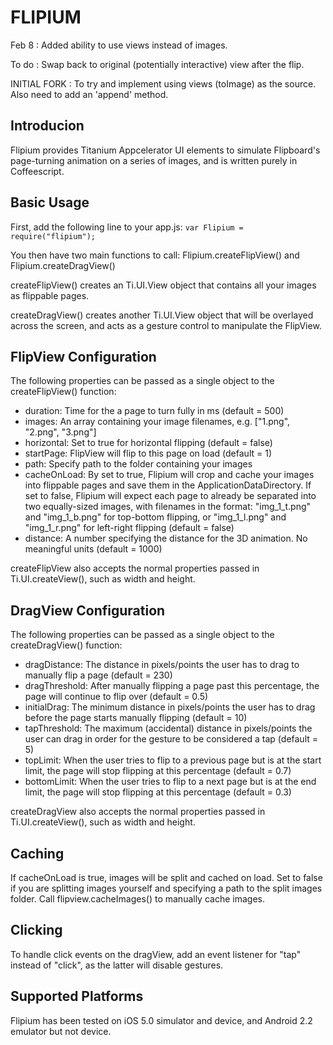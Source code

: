 FLIPIUM
=======

Feb 8 : Added ability to use views instead of images. 

To do : Swap back to original (potentially interactive) view after the flip.


INITIAL FORK : To try and implement using views (toImage) as the source. Also need to add an 'append' method. 


Introducion
-----------

Flipium provides Titanium Appcelerator UI elements to simulate Flipboard's page-turning animation on a series of images, and is written purely in Coffeescript.


Basic Usage
-----------

First, add the following line to your app.js:
`var Flipium = require("flipium");`

You then have two main functions to call: Flipium.createFlipView() and Flipium.createDragView()

createFlipView() creates an Ti.UI.View object that contains all your images as flippable pages.

createDragView() creates another Ti.UI.View object that will be overlayed across the screen, and acts as a gesture control to manipulate the FlipView. 


FlipView Configuration
----------------------

The following properties can be passed as a single object to the createFlipView() function:

* duration: Time for the a page to turn fully in ms (default = 500)
* images: An array containing your image filenames, e.g. ["1.png", "2.png", "3.png"]
* horizontal: Set to true for horizontal flipping (default = false)
* startPage: FlipView will flip to this page on load (default = 1)
* path: Specify path to the folder containing your images
* cacheOnLoad: By set to true, Flipium will crop and cache your images into flippable pages and save them in the ApplicationDataDirectory. If set to false, Flipium will expect each page to already be separated into two equally-sized images, with filenames in the format: "img_1_t.png" and "img_1_b.png" for top-bottom flipping, or "img_1_l.png" and "img_1_r.png" for left-right flipping (default = false)
* distance: A number specifying the distance for the 3D animation. No meaningful units (default = 1000)

createFlipView also accepts the normal properties passed in Ti.UI.createView(), such as width and height.


DragView Configuration
----------------------

The following properties can be passed as a single object to the createDragView() function:

* dragDistance: The distance in pixels/points the user has to drag to manually flip a page (default = 230)
* dragThreshold: After manually flipping a page past this percentage, the page will continue to flip over (default = 0.5)
* initialDrag: The minimum distance in pixels/points the user has to drag before the page starts manually flipping (default = 10)
* tapThreshold: The maximum (accidental) distance in pixels/points the user can drag in order for the gesture to be considered a tap (default = 5)
* topLimit: When the user tries to flip to a previous page but is at the start limit, the page will stop flipping at this percentage (default = 0.7)
* bottomLimit: When the user tries to flip to a next page but is at the end limit, the page will stop flipping at this percentage (default = 0.3)

createDragView also accepts the normal properties passed in Ti.UI.createView(), such as width and height.

Caching
-------
If cacheOnLoad is true, images will be split and cached on load. Set to false if you are splitting images yourself and specifying a path to the split images folder. Call flipview.cacheImages() to manually cache images.

Clicking
--------
To handle click events on the dragView, add an event listener for "tap" instead of "click", as the latter will disable gestures.

Supported Platforms
-------------------
Flipium has been tested on iOS 5.0 simulator and device, and Android 2.2 emulator but not device.

